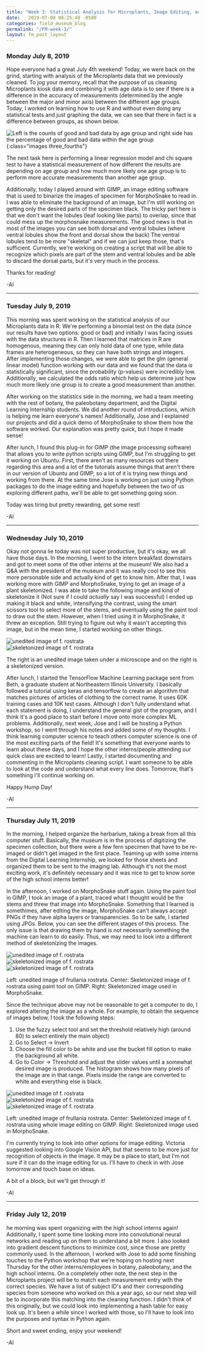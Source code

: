 ```yaml
---
title: "Week 3: Statistical Analysis for Microplants, Image Editing, and Basic Machine Learning"
date:   2019-07-08 08:25:40 -0500
categories: field_museum_blog
permalink: "/FM-week-3/"
layout: fm_post_layout
---
```


### Monday July 8, 2019

Hope everyone had a great July 4th weekend! Today, we were back on the grind, starting with analysis of the Microplants data that we previously cleaned. To jog your memory, recall that the purpose of us cleaning Microplants kiosk data and combining it with age data is to see if there is a difference in the accuracy of measurements (determined by the angle between the major and minor axis) between the different age groups. Today, I worked on learning how to use R and without even doing any statistical tests and just graphing the data, we can see that there in fact is a difference between groups, as shown below.

![Left is the counts of good and bad data by age group and right side has the percentage of good and bad data within the age group](/assets/images/blog/fm/age_accuracy.PNG){:class="images three_fourths"}

The next task here is performing a linear regression model and chi square test to have a statistical measurement of how different the results are depending on age group and how much more likely one age group is to perform more accurate measurements than another age group.

Additionally, today I played around with GIMP, an image editing software that is used to binarize the images of specimen for MorphoSnake to read in. I was able to eliminate the background of an image, but I'm still working on getting only the desired parts of the specimen black. The tricky part here is that we don't want the lobules (leaf looking like parts) to overlap, since that could mess up the morphosnake measurements. The good news is that in most of the images you can see both dorsal and ventral lobules (where ventral lobules show the front and dorsal show the back) The ventral lobules tend to be more "skeletal" and if we can just keep those, that's sufficient. Currently, we're working on creating a script that will be able to recognize which pixels are part of the stem and ventral lobules and be able to discard the dorsal parts, but it's very much in the process.

Thanks for reading!

-Al

---

### Tuesday July 9, 2019

This morning was spent working on the statistical analysis of our Microplants data in R. We're performing a binomial test on the data (since our results have two options: good or bad) and initially I was facing issues with the data structures in R. Then I learned that matrices in R are homogenous, meaning they can only hold data of one type, while data frames are heterogeneous, so they can have both strings and integers. After implementing those changes, we were able to get the glm (general linear model) function working with our data and we found that the data <i>is</i> statistically significant, since the probability (p-values) were incredibly low. Additionally, we calculated the odds ratio which help us determine just how much more likely one group is to create a good measurement than another.

After working on the statistics side in the morning, we had a team meeting with the rest of botany, the paleobotany department, and the Digital Learning Internship students. We did another round of introductions, which is helping me learn everyone's names! Additionally, Jose and I explained our projects and did a quick demo of MorphoSnake to show them how the software worked. Our explanation was pretty quick, but I hope it made sense!

After lunch, I found this plug-in for GIMP (the image processing software) that allows you to write python scripts using GIMP, but I'm struggling to get it working on Ubuntu. First, there aren't as many resources out there regarding this area and a lot of the tutorials assume things that aren't there in our version of Ubuntu and GIMP, so a lot of it is trying new things and working from there. At the same time Jose is working on just using Python packages to do the image editing and hopefully between the two of us exploring different paths, we'll be able to get something going soon.

Today was tiring but pretty rewarding, get some rest!

-Al

---

### Wednesday July 10, 2019

Okay not gonna lie today was not super productive, but it's okay, we all have those days. In the morning, I went to the intern breakfast downstairs and got to meet some of the other interns at the museum! We also had a Q&A with the president of the museum and it was really cool to see this more personable side and actually kind of get to know him. After that, I was working more with GIMP and MorphoSnake, trying to get an image of a plant skeletonized. I was able to take the following image and kind of skeletonize it (Not sure if I could <i>actually</i> say I was successful) I ended up making it black and white, intensifying the contrast, using the smart scissors tool to select more of the stems, and eventually using the paint tool to draw out the stem. However, when I tried using it in MorphoSnake, it threw an exception. Still trying to figure out why it wasn't accepting this image, but in the mean time, I started working on other things.

<div class="row">
    <div class="column_2">
        <img src="/assets/images/blog/fm/rostrata.jpg" class="images full" alt="unedited image of f. rostrata">
    </div>
    <div class="column_2">
        <img src="/assets/images/blog/fm/rostrata_skel.png" class="images half" alt="skeletonized image of f. rostrata">
    </div>
</div>

<p class="caption">The right is an unedited image taken under a microscope and on the right is a skeletonized version.</p>

After lunch, I started the TensorFlow Machine Learning package sent from Beth, a graduate student at Northeastern Illinois University. I basically followed a tutorial using keras and tensorflow to create an algorithm that matches pictures of articles of clothing to the correct name. It uses 60K training cases and 10K test cases. Although I don't fully understand what each statement is doing, I understand the general gist of the program, and I think it's a good place to start before I move onto more complex ML problems. Additionally, next week, Jose and I will be hosting a Python workshop, so I went through his notes and added some of my thoughts. I think learning computer science to teach others computer science is one of the most exciting parts of the field! It's something that everyone wants to learn about these days, and I hope the other interns/people attending our quick class are excited to learn! Lastly, I started documenting and commenting in the Microplants cleaning script. I want someone to be able to look at the code and understand what every line does. Tomorrow, that's something I'll continue working on.

Happy Hump Day!

-Al

---

### Thursday July 11, 2019

In the morning, I helped organize the herbarium, taking a break from all this computer stuff. Basically, the museum is in the process of digitizing the specimen collection, but there were a few fern specimen that have to be re-imaged or didn't get imaged in the first place. Teaming up with some interns from the Digital Learning Internship, we looked for those sheets and organized them to be sent to the imaging lab. Although it's not the most exciting work, it's definitely necessary and it was nice to get to know some of the high school interns better!

In the afternoon, I worked on MorphoSnake stuff again. Using the paint tool in GIMP, I took an image of a plant, traced what I thought would be the stems and threw that image into MorphoSnake. Something that I learned is somethimes, after editing the image, MorphoSnake can't always accept PNGs if they have alpha layers or transparencies. So to be safe, I started using JPGs. Below, you can see the different stages of this process. The only issue is that drawing them by hand is not necessarily something the machine can learn to do easily. Thus, we may need to look into a different method of skeletonizing the images.

<div class="row">
    <div class="column_3">
        <img src="/assets/images/blog/fm/f_rostrata.png" class="images full" alt="unedited image of f. rostrata">
    </div>
    <div class="column_3">
        <img src="/assets/images/blog/fm/f_rostrata_skel.png" class="images full" alt="skeletonized image of f. rostrata">
    </div>
    <div class="column_3">
        <img src="/assets/images/blog/fm/f_rostrata_MS.png" class="images full" alt="skeletonized image of f. rostrata">
    </div>
</div>
<p class="caption">Left: unedited image of frullania rostrata. Center: Skeletonized image of f. rostrata using paint tool on GIMP. Right: Skeletonized image used in MorphoSnake.</p>

Since the technique above may not be reasonable to get a computer to do, I explored altering the image as a whole. For example, to obtain the sequence of images below, I took the following steps:

1. Use the fuzzy select tool and set the threshold relatively high (around 80) to select entirely the main object)
2. Go to Select -> Invert
3. Choose the fill color to be white and use the bucket fill option to make the background all white.
4. Go to Color -> Threshold and adjust the slider values until a somewhat desired image is produced. The histogram shows how many pixels of the image are in that range. Pixels inside the range are converted to white and everything else is black.

<div class="row">
    <div class="column_3">
        <img src="/assets/images/blog/fm/f_rostrata.png" id="f_rostrata" class="images full" alt="unedited image of f. rostrata">
    </div>
    <div class="column_3">
        <img src="/assets/images/blog/fm/f_rostrata2_blob.png" id="f_rostrata2_blob" class="images full" alt="skeletonized image of f. rostrata">
    </div>
    <div class="column_3">
        <img src="/assets/images/blog/fm/f_rostrata2_MS.png" class="images full" alt="skeletonized image of f. rostrata">
    </div>
</div>
<p class="caption">Left: unedited image of frullania rostrata. Center: Skeletonized image of f. rostrata using whole image editing on GIMP. Right: Skeletonized image used in MorphoSnake.</p>

I'm currently trying to look into other options for image editing. Victoria suggested looking into Google Vision API, but that seems to be more just for recognition of objects in the image. It may be a place to start, but I'm not sure if it can do the image editing for us. I'll have to check in with Jose tomorrow and touch base on ideas.

A bit of a block, but we'll get through it!

-Al

---

### Friday July 12, 2019

he morning was spent organizing with the high school interns again! Additionally, I spent some time looking more into convolutional neural networks and reading up on them to understand a bit more. I also looked into gradient descent functions to minimize cost, since those are pretty commonly used. In the afternoon, I worked with Jose to add some finishing touches to the Python workshop that we're hoping on hosting next Thursday for the other interns/employees in botany, paleobotany, and the high school interns. On a completely other note, the next step in the Microplants project will be to match each measurement entry with the correct species. We have a list of subject ID's and their corresponding species from someone who worked on this a year ago, so our next step will be to incorporate this matching into the cleaning function. I didn't think of this originally, but we could look into implementing a hash table for easy look up. It's been a while since I worked with those, so I'll have to look into the purposes and syntax in Python again.

Short and sweet ending, enjoy your weekend!

-Al